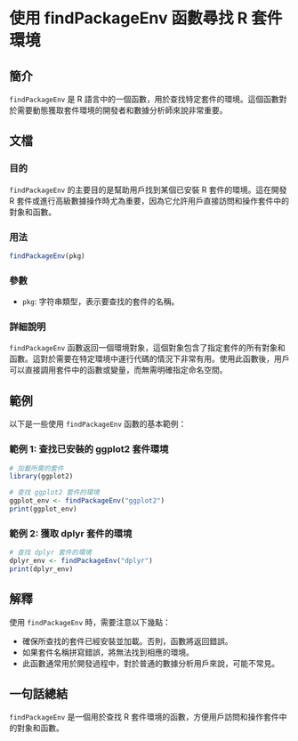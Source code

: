 <!--
Meta Description: # 使用 findPackageEnv 函數尋找 R 套件環境 ## 簡介 `findPackageEnv` 是 R 語言中的一個函數，用於查找特定套件的環境。這個函數對於需要動態獲取套件環境的開發者和數據分析師來說非常重要。 ## 文檔 ### 目的 `findPackageEnv` 的主要目的是...
Meta Keywords: findpackageenv, 套件的環境, ggplot2, dplyr, 套件環境
-->

# 使用 findPackageEnv 函數尋找 R 套件環境

## 簡介
`findPackageEnv` 是 R 語言中的一個函數，用於查找特定套件的環境。這個函數對於需要動態獲取套件環境的開發者和數據分析師來說非常重要。

## 文檔
### 目的
`findPackageEnv` 的主要目的是幫助用戶找到某個已安裝 R 套件的環境。這在開發 R 套件或進行高級數據操作時尤為重要，因為它允許用戶直接訪問和操作套件中的對象和函數。

### 用法
```R
findPackageEnv(pkg)
```

### 參數
- `pkg`: 字符串類型，表示要查找的套件的名稱。

### 詳細說明
`findPackageEnv` 函數返回一個環境對象，這個對象包含了指定套件的所有對象和函數。這對於需要在特定環境中運行代碼的情況下非常有用。使用此函數後，用戶可以直接調用套件中的函數或變量，而無需明確指定命名空間。

## 範例
以下是一些使用 `findPackageEnv` 函數的基本範例：

### 範例 1: 查找已安裝的 ggplot2 套件環境
```R
# 加載所需的套件
library(ggplot2)

# 查找 ggplot2 套件的環境
ggplot_env <- findPackageEnv("ggplot2")
print(ggplot_env)
```

### 範例 2: 獲取 dplyr 套件的環境
```R
# 查找 dplyr 套件的環境
dplyr_env <- findPackageEnv("dplyr")
print(dplyr_env)
```

## 解釋
使用 `findPackageEnv` 時，需要注意以下幾點：
- 確保所查找的套件已經安裝並加載。否則，函數將返回錯誤。
- 如果套件名稱拼寫錯誤，將無法找到相應的環境。
- 此函數通常用於開發過程中，對於普通的數據分析用戶來說，可能不常見。

## 一句話總結
`findPackageEnv` 是一個用於查找 R 套件環境的函數，方便用戶訪問和操作套件中的對象和函數。
